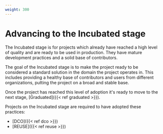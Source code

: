 ```yaml
---
weight: 300
---
```

# Advancing to the Incubated stage

The Incubated stage is for projects which already have reached a high level of quality and are ready to be used in production. They have mature development practices and a solid base of contributors.

The goal of the Incubated stage is to make the project ready to be considered a standard solution in the domain the project operates in. This includes providing a healthy base of contributors and users from different organizations, putting the project on a broad and stable base.

Once the project has reached this level of adoption it's ready to move to the next stage, [Graduated]({{< ref graduated >}}).

Projects on the Incubated stage are required to have adopted these practices:

* [DCO]({{< ref dco >}})
* [REUSE]({{< ref reuse >}})
